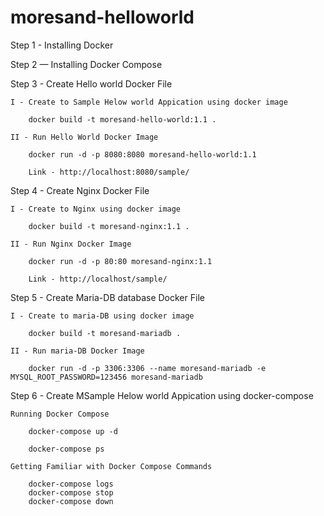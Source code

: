 # moresand-helloworld

Step 1 - Installing Docker

Step 2 — Installing Docker Compose

Step 3 - Create Hello world Docker File

	I - Create to Sample Helow world Appication using docker image
	
		docker build -t moresand-hello-world:1.1 .

	II - Run Hello World Docker Image

		docker run -d -p 8080:8080 moresand-hello-world:1.1

		Link - http://localhost:8080/sample/

Step 4 - Create Nginx Docker File

	I - Create to Nginx using docker image
	
		docker build -t moresand-nginx:1.1 .

	II - Run Nginx Docker Image

		docker run -d -p 80:80 moresand-nginx:1.1

		Link - http://localhost/sample/

Step 5 - Create Maria-DB database Docker File

	I - Create to maria-DB using docker image

		docker build -t moresand-mariadb .

	II - Run maria-DB Docker Image
	
		docker run -d -p 3306:3306 --name moresand-mariadb -e MYSQL_ROOT_PASSWORD=123456 moresand-mariadb

Step 6 - Create MSample Helow world Appication using docker-compose

	Running Docker Compose

		docker-compose up -d

		docker-compose ps	

	Getting Familiar with Docker Compose Commands

		docker-compose logs
		docker-compose stop
		docker-compose down
